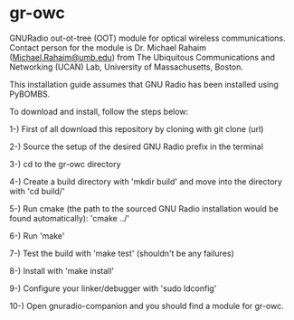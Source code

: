 # gr-owc
GNURadio out-ot-tree (OOT) module for optical wireless communications. Contact person for the module is Dr. Michael Rahaim (<Michael.Rahaim@umb.edu>) from The Ubiquitous Communications and Networking (UCAN) Lab, University of Massachusetts, Boston.

This installation guide assumes that GNU Radio has been installed using PyBOMBS.

To download and install, follow the steps below:

1-) First of all download this repository by cloning with git clone (url)

2-) Source the setup of the desired GNU Radio prefix in the terminal

3-) cd to the gr-owc directory

4-) Create a build directory with 'mkdir build' and move into the directory with 'cd build/'

5-) Run cmake (the path to the sourced GNU Radio installation would be found automatically): 'cmake ../'

6-) Run 'make'

7-) Test the build with 'make test' (shouldn't be any failures)

8-) Install with 'make install'

9-) Configure your linker/debugger with 'sudo ldconfig'

10-) Open gnuradio-companion and you should find a module for gr-owc.
